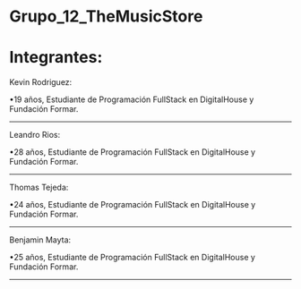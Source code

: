 # Grupo_12_TheMusicStore

# Integrantes:

Kevin Rodriguez:

•19 años, Estudiante de Programación FullStack en DigitalHouse y Fundación Formar.
________________________________________________________________________________

Leandro Rios:

•28 años, Estudiante de Programación FullStack en DigitalHouse y Fundación Formar.
________________________________________________________________________________

Thomas Tejeda:

•24 años, Estudiante de Programación FullStack en DigitalHouse y Fundación Formar.
________________________________________________________________________________

Benjamin Mayta:

•25 años, Estudiante de Programación FullStack en DigitalHouse y Fundación Formar.
________________________________________________________________________________
